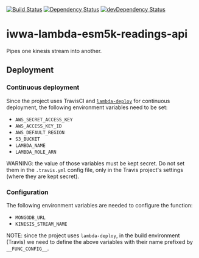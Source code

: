 [![Build Status](https://travis-ci.org/innowatio/iwwa-lambda-esm5k-readings-api.svg?branch=master)](https://travis-ci.org/innowatio/iwwa-lambda-esm5k-readings-api)
[![Dependency Status](https://david-dm.org/innowatio/iwwa-lambda-esm5k-readings-api.svg)](https://david-dm.org/innowatio/iwwa-lambda-esm5k-readings-api)
[![devDependency Status](https://david-dm.org/innowatio/iwwa-lambda-esm5k-readings-api/dev-status.svg)](https://david-dm.org/innowatio/iwwa-lambda-esm5k-readings-api#info=devDependencies)

# iwwa-lambda-esm5k-readings-api

Pipes one kinesis stream into another.

## Deployment

### Continuous deployment

Since the project uses TravisCI and
[`lambda-deploy`](https://github.com/innowatio/lambda-deploy/) for continuous
deployment, the following environment variables need to be set:

- `AWS_SECRET_ACCESS_KEY`
- `AWS_ACCESS_KEY_ID`
- `AWS_DEFAULT_REGION`
- `S3_BUCKET`
- `LAMBDA_NAME`
- `LAMBDA_ROLE_ARN`

WARNING: the value of those variables must be kept secret. Do not set them in
the `.travis.yml` config file, only in the Travis project's settings (where they
are kept secret).

### Configuration

The following environment variables are needed to configure the function:

- `MONGODB_URL`
- `KINESIS_STREAM_NAME`

NOTE: since the project uses `lambda-deploy`, in the build environment (Travis)
we need to define the above variables with their name prefixed by
`__FUNC_CONFIG__`.
